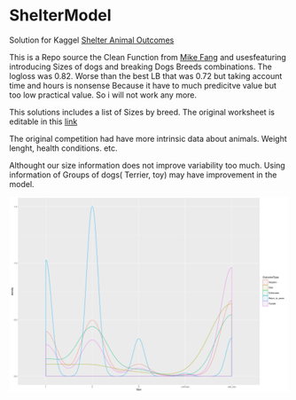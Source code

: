 # ShelterModel
Solution for Kaggel [Shelter Animal Outcomes](https://www.kaggle.com/c/shelter-animal-outcomes)

This is a Repo source the Clean Function from [Mike Fang](https://github.com/fhlgood/K_sa/blob/master/clean_original.R) and usesfeaturing introducing Sizes of dogs and breaking Dogs Breeds combinations. The logloss was 0.82. Worse than the best LB that was 0.72 but taking account time and hours is nonsense Because it have to much predicitve value but too low practical value. So i will not work any more.

This solutions includes a list of Sizes by breed.  The original worksheet is editable in this [link](https://docs.google.com/spreadsheets/d/1yTCvdXgY0JLYNfYd4GdLphxMgnur81TBbtD2nwRdcHc/edit#gid=0)

The original competition had have more intrinsic data about animals. Weight lenght, health conditions. etc.


Althought our size information does not improve variability too much. Using information of Groups of dogs( Terrier, toy) may have improvement in the model.

![Sizes](https://raw.githubusercontent.com/oristides/ShelterModel/master/plot_Size_png.png)



